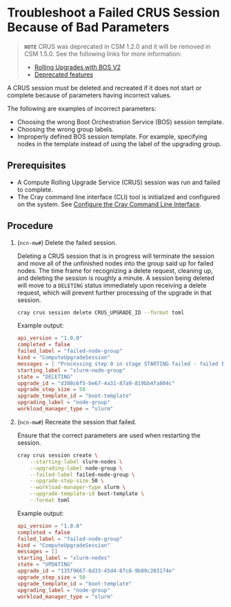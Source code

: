 # Troubleshoot a Failed CRUS Session Because of Bad Parameters

> **`NOTE`** CRUS was deprecated in CSM 1.2.0 and it will be removed in CSM 1.5.0.
> See the following links for more information:
>
> - [Rolling Upgrades with BOS V2](../boot_orchestration/Rolling_Upgrades.md)
> - [Deprecated features](../../introduction/deprecated_features/README.md)

A CRUS session must be deleted and recreated if it does not start or complete because of parameters having incorrect values.

The following are examples of incorrect parameters:

- Choosing the wrong Boot Orchestration Service \(BOS\) session template.
- Choosing the wrong group labels.
- Improperly defined BOS session template. For example, specifying nodes in the template instead of using the label of the upgrading group.

## Prerequisites

- A Compute Rolling Upgrade Service \(CRUS\) session was run and failed to complete.
- The Cray command line interface \(CLI\) tool is initialized and configured on the system. See [Configure the Cray Command Line Interface](../configure_cray_cli.md).

## Procedure

1. (`ncn-mw#`) Delete the failed session.

    Deleting a CRUS session that is in progress will terminate the session and move all of the unfinished nodes into the group said up for failed nodes. The time frame for
    recognizing a delete request, cleaning up, and deleting the session is roughly a minute. A session being deleted will move to a `DELETING` status immediately upon receiving
    a delete request, which will prevent further processing of the upgrade in that session.

    ```bash
    cray crus session delete CRUS_UPGRADE_ID --format toml
    ```

    Example output:

    ```toml
    api_version = "1.0.0"
    completed = false
    failed_label = "failed-node-group"
    kind = "ComputeUpgradeSession"
    messages = [ "Processing step 0 in stage STARTING failed - failed to obtain Node Group named 'slurm-node-group' - {"type":"about:blank","title":"Not Found","detail":"No such group: slurm-node-group","status":404}\n[404]",]
    starting_label = "slurm-node-group"
    state = "DELETING"
    upgrade_id = "d388c6f5-be67-4a31-87a9-819bb4fa804c"
    upgrade_step_size = 50
    upgrade_template_id = "boot-template"
    upgrading_label = "node-group"
    workload_manager_type = "slurm"
    ```

1. (`ncn-mw#`) Recreate the session that failed.

    Ensure that the correct parameters are used when restarting the session.

    ```bash
    cray crus session create \
        --starting-label slurm-nodes \
        --upgrading-label node-group \
        --failed-label failed-node-group \
        --upgrade-step-size 50 \
        --workload-manager-type slurm \
        --upgrade-template-id boot-template \
        --format toml
    ```

    Example output:

    ```toml
    api_version = "1.0.0"
    completed = false
    failed_label = "failed-node-group"
    kind = "ComputeUpgradeSession"
    messages = []
    starting_label = "slurm-nodes"
    state = "UPDATING"
    upgrade_id = "135f9667-6d33-45d4-87c8-9b09c203174e"
    upgrade_step_size = 50
    upgrade_template_id = "boot-template"
    upgrading_label = "node-group"
    workload_manager_type = "slurm"
    ```
